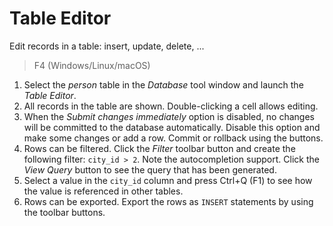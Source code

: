 # Table Editor

Edit records in a table: insert, update, delete, ...

> F4 (Windows/Linux/macOS)

1. Select the _person_ table in the _Database_ tool window and launch the _Table Editor_.
2. All records in the table are shown. Double-clicking a cell allows editing.
3. When the _Submit changes immediately_ option is disabled, no changes will be committed to the database automatically.
   Disable this option and make some changes or add a row.
   Commit or rollback using the buttons.
4. Rows can be filtered. Click the _Filter_ toolbar button and create the following filter: `city_id > 2`.
   Note the autocompletion support.
   Click the _View Query_ button to see the query that has been generated.
5. Select a value in the `city_id` column and press Ctrl+Q (F1) to see how the value is referenced in other tables.
5. Rows can be exported. Export the rows as `INSERT` statements by using the toolbar buttons.